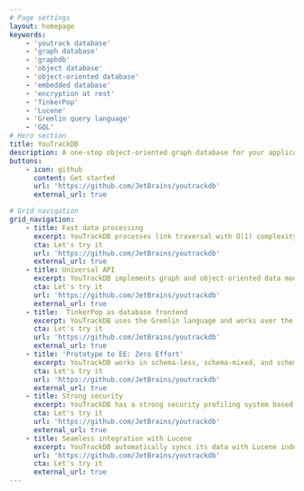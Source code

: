 ```yaml
---
# Page settings
layout: homepage
keywords:
    - 'youtrack database'
    - 'graph database'
    - 'graphdb'
    - 'object database'
    - 'object-oriented database'
    - 'embedded database'
    - 'encryption at rest'
    - 'TinkerPop'
    - 'Lucene'
    - 'Gremlin query language'
    - 'GQL'
# Hero section
title: YouTrackDB
description: A one-stop object-oriented graph database for your application development
buttons:
    - icon: github
      content: Get started
      url: 'https://github.com/JetBrains/youtrackdb'
      external_url: true

# Grid navigation
grid_navigation:
    - title: Fast data processing
      excerpt: YouTrackDB processes link traversal with O(1) complexity. No expensive run-time JOINs.
      cta: Let's try it
      url: 'https://github.com/JetBrains/youtrackdb'
      external_url: true	  
    - title: Universal API
      excerpt: YouTrackDB implements graph and object-oriented data models. It provides a rich entity processing API that works uniformly over all remote and embedded deployment environments.
      cta: Let's try it
      url: 'https://github.com/JetBrains/youtrackdb'  
      external_url: true
    - title:  TinkerPop as database frontend
      excerpt: YouTrackDB uses the Gremlin language and works over the Gremlin Server. YTDB DSL enriches Gremlin steps to make working with the OOP paradigm simpler, but all functionality is accessible over the standard Gremlin steps.
      cta: Let's try it
      url: 'https://github.com/JetBrains/youtrackdb'  
      external_url: true
    - title: 'Prototype to EE: Zero Effort'
      excerpt: YouTrackDB works in schema-less, schema-mixed, and schema-full modes. Universal API allows you to port your database from an embedded to a server environment without changing your application code.
      cta: Let's try it
      url: 'https://github.com/JetBrains/youtrackdb'  
      external_url: true
    - title: Strong security
      excerpt: YouTrackDB has a strong security profiling system based on user, role, and predicate security.  All data stored on disk is optionally encrypted using modern AES encryption.
      cta: Let's try it
      url: 'https://github.com/JetBrains/youtrackdb'  
      external_url: true
    - title: Seamless integration with Lucene
      excerpt: YouTrackDB automatically syncs its data with Lucene indexes, supporting full-text search and GEO queries. Support for vector indexes is upcoming.
      url: 'https://github.com/JetBrains/youtrackdb'  
      cta: Let's try it
      external_url: true      
---
```

